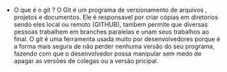 * O que é o git ?
O Git é um programa de versionamento de arquivos , projetos e documentos. Ele é responsavel por criar cópias em diretorios sendo eles local ou remoto (GITHUB), tambem permite que diversas pessoas trabalhem em branches paralelas e unam seus trabalhos ao final. O git é uma ferramenta usada muito por desenvolvedores porque é a forma mais segura de não perder nenhuma versão do seu programa, fazendo com que o desenvolvedor possa manipular sem medo de apagar as versões de colegas ou a versão pricipal.
